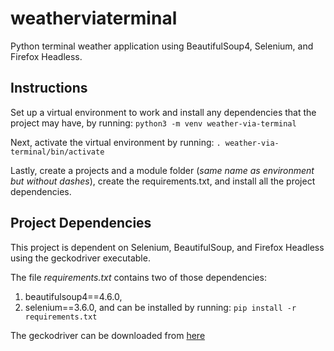 # weatherviaterminal

Python terminal weather application using BeautifulSoup4, Selenium, and Firefox Headless.

## Instructions

Set up a virtual environment to work and install any dependencies that the 
project may have, by running: `python3 -m venv weather-via-terminal`

Next, activate the virtual environment by running: `. weather-via-terminal/bin/activate`

Lastly, create a projects and a module folder (_same name as environment but without dashes_), create the requirements.txt, and install
all the project dependencies.

## Project Dependencies

This project is dependent on Selenium, BeautifulSoup, and Firefox Headless using the geckodriver executable.

The file _requirements.txt_ contains two of those dependencies:
1. beautifulsoup4==4.6.0,
2. selenium==3.6.0,
 and can be installed by running: `pip install -r requirements.txt`

The geckodriver can be downloaded from [here](https://github.com/mozilla/geckodriver/releases)
